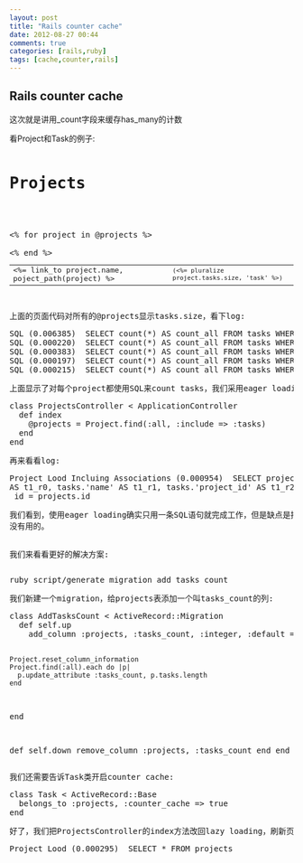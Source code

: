 ```yaml
---
layout: post
title: "Rails counter cache"
date: 2012-08-27 00:44
comments: true
categories: [rails,ruby]
tags: [cache,counter,rails]
---
```

## Rails counter cache
这次就是讲用_count字段来缓存has_many的计数 

看Project和Task的例子:
<div id="">
<pre><h1>Projects</h1>

<table>
<% for project in @projects %>
  <tr>
    <td><%= link_to project.name, poject_path(project) %></td>
    <td><small>(<%= pluralize project.tasks.size, 'task' %>)</small></td>
  </tr>
<% end %>
</table>
</pre>
</div>
<pre>上面的页面代码对所有的@projects显示tasks.size，看下log:</pre>
<div id="">
<pre>SQL (0.006385)  SELECT count(*) AS count_all FROM tasks WHERE (tasks.project_id = 326)
SQL (0.000220)  SELECT count(*) AS count_all FROM tasks WHERE (tasks.project_id = 327)
SQL (0.000383)  SELECT count(*) AS count_all FROM tasks WHERE (tasks.project_id = 328)
SQL (0.000197)  SELECT count(*) AS count_all FROM tasks WHERE (tasks.project_id = 329)
SQL (0.000215)  SELECT count(*) AS count_all FROM tasks WHERE (tasks.project_id = 330)</pre>
</div>
<pre>上面显示了对每个project都使用SQL来count tasks，我们采用eager loading看看能否改进性能:</pre>
<div id="">
<pre>class ProjectsController &lt; ApplicationController
  def index
    @projects = Project.find(:all, :include =&gt; :tasks)
  end
end</pre>
</div>
<pre>再来看看log:</pre>
<div id="">
<pre>Project Lood Incluing Associations (0.000954)  SELECT projects.'id' AS t0_r0, projects.'name' AS t0_r1, tasks.'id'
AS t1_r0, tasks.'name' AS t1_r1, tasks.'project_id' AS t1_r2 FROM projects LEFT OUTER JOIN tasks ON tasks.project
_id = projects.id</pre>
</div>
<pre>我们看到，使用eager loading确实只用一条SQL语句就完成工作，但是缺点是把tasks表所有的字段信息都取出来了，很多信息是 
没有用的。 

我们来看看更好的解决方案:</pre>
<div id="">
<pre>ruby script/generate migration add_tasks_count</pre>
</div>
<pre>我们新建一个migration，给projects表添加一个叫tasks_count的列:</pre>
<div id="">
<pre>class AddTasksCount &lt; ActiveRecord::Migration
  def self.up
    add_column :projects, :tasks_count, :integer, :default =&gt; 0

    Project.reset_column_information
    Project.find(:all).each do |p|
      p.update_attribute :tasks_count, p.tasks.length
    end
  end

  def self.down
    remove_column :projects, :tasks_count
  end
end</pre>
</div>
<pre>我们还需要告诉Task类开启counter cache:</pre>
<div id="">
<div>
<pre>class Task &lt; ActiveRecord::Base
  belongs_to :projects, :counter_cache =&gt; true
end</pre>
</div>
</div>
<pre>好了，我们把ProjectsController的index方法改回lazy loading，刷新页面，再看看log:</pre>
<div id="">
<pre>Project Lood (0.000295)  SELECT * FROM projects</pre>
</div>
